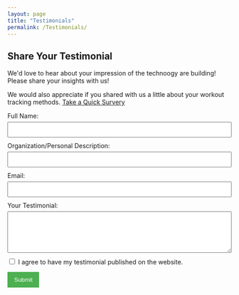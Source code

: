 ```yaml
---
layout: page
title: "Testimonials"
permalink: /Testimonials/
---
```


## Share Your Testimonial

We'd love to hear about your impression of the technoogy are building! Please share your insights with us!

We would also appreciate if you shared with us a little about your workout tracking methods. [Take a Quick Survery](/Quick-Survey)

<form id="testimonial-form" action="https://formsubmit.co/ravi@trax.fitness" method="POST" style="width: 100%; max-width: 600px; margin: auto;">
  
  <div style="margin-bottom: 10px;">
    <label for="name" style="display: block; margin-bottom: 5px;">Full Name:</label>
    <input type="text" id="name" name="name" required style="width: 100%; padding: 8px;" />
  </div>
  
  <div style="margin-bottom: 10px;">
    <label for="description" style="display: block; margin-bottom: 5px;">Organization/Personal Description:</label>
    <input type="text" id="description" name="description" required style="width: 100%; padding: 8px;" />
  </div>
  
  <div style="margin-bottom: 10px;">
    <label for="email" style="display: block; margin-bottom: 5px;">Email:</label>
    <input type="email" id="email" name="email" required style="width: 100%; padding: 8px;" />
  </div>
  
  <div style="margin-bottom: 10px;">
    <label for="testimonial" style="display: block; margin-bottom: 5px;">Your Testimonial:</label>
    <textarea id="testimonial" name="testimonial" rows="5" required style="width: 100%; padding: 8px;"></textarea>
  </div>

  <!-- Publish Permission Checkbox -->
  <div style="margin-bottom: 10px;">
    <input type="checkbox" id="publish_permission" name="publish_permission" required />
    <label for="publish_permission">I agree to have my testimonial published on the website.</label>
  </div>
 
  <!-- Hidden reCAPTCHA token field -->
  <input type="hidden" name="recaptcha_response" id="recaptchaResponse">

 <!-- Next to thank you page-->
  <input type="hidden" name="_next" value="https://trax.fitness/Thanks">
  
  <button type="submit" style="padding: 10px 15px; background-color: #4CAF50; color: white; border: none; cursor: pointer;">Submit</button>
</form>

<!-- Google reCAPTCHA v3 Script -->
<script src="https://www.google.com/recaptcha/api.js?render=6LcV31EqAAAAAJNUKNpNG8rnufwfm5R5rhdGalxU"></script>

<script>
  grecaptcha.ready(function() {
    grecaptcha.execute('6LcV31EqAAAAAJNUKNpNG8rnufwfm5R5rhdGalxU', {action: 'submit'}).then(function(token) {
      // Add the token to the hidden input field
      document.getElementById('recaptchaResponse').value = token;
    });
  });
</script>
